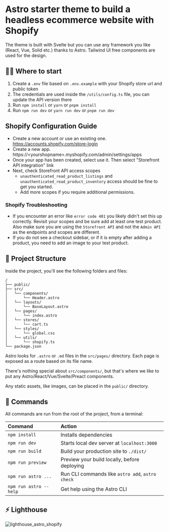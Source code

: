# Astro starter theme to build a headless ecommerce website with Shopify

The theme is built with Svelte but you can use any framework you like (React, Vue, Solid etc.) thanks to Astro.
Tailwind UI free components are used for the design.

## 🧑‍🚀 Where to start

1. Create a `.env` file based on `.env.example` with your Shopify store url and public token
2. The credentials are used inside the `/utils/config.ts` file, you can update the API version there
3. Run `npm install` or `yarn` or `pnpm install`
4. Run `npm run dev` or `yarn run dev` or `pnpm run dev`

## Shopify Configuration Guide

- Create a new account or use an existing one. https://accounts.shopify.com/store-login
- Create a new app. https://\<yourshopname>.myshopify.com/admin/settings/apps
- Once your app has been created, select use it. Then select "Storefront API integration" link
- Next, check Storefront API access scopes
  - `unauthenticated_read_product_listings` and `unauthenticated_read_product_inventory` access should be fine to get you started.
  - Add more scopes if you require additional permissions.

### Shopify Troubleshooting

- If you encounter an error like `error code 401` you likely didn't set this up correctly. Revisit your scopes and be sure add at least one test product. Also make sure you are using the `Storefront API` and not the `Admin API` as the endpoints and scopes are different.
- If you do not see a checkout sidebar, or if it is empty after adding a product, you need to add an image to your test product.

## 🚀 Project Structure

Inside the project, you'll see the following folders and files:

```
/
├── public/
├── src/
│   └── components/
│       └── Header.astro
│   └── layouts/
│       └── BaseLayout.astro
│   └── pages/
│       └── index.astro
│   └── stores/
│       └── cart.ts
│   └── styles/
│       └── global.css
│   └── utils/
│       └── shopify.ts
└── package.json
```

Astro looks for `.astro` or `.md` files in the `src/pages/` directory. Each page is exposed as a route based on its file name.

There's nothing special about `src/components/`, but that's where we like to put any Astro/React/Vue/Svelte/Preact components.

Any static assets, like images, can be placed in the `public/` directory.

## 🧞 Commands

All commands are run from the root of the project, from a terminal:

| Command                | Action                                           |
| :--------------------- | :----------------------------------------------- |
| `npm install`          | Installs dependencies                            |
| `npm run dev`          | Starts local dev server at `localhost:3000`      |
| `npm run build`        | Build your production site to `./dist/`          |
| `npm run preview`      | Preview your build locally, before deploying     |
| `npm run astro ...`    | Run CLI commands like `astro add`, `astro check` |
| `npm run astro --help` | Get help using the Astro CLI                     |

## ⚡️ Lighthouse
![lighthouse_astro_shopify](https://user-images.githubusercontent.com/10447155/214448698-ce2a1ef6-6fbd-4fca-b8b6-c5194b72a15b.jpg)

